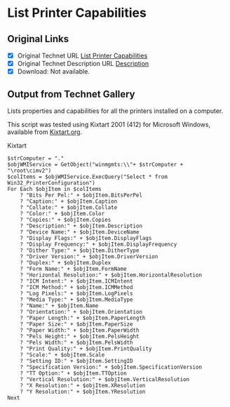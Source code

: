 # List Printer Capabilities

## Original Links

- [x] Original Technet URL [List Printer Capabilities](https://gallery.technet.microsoft.com/0328a52e-f461-4cb9-a2bc-af1d1072461f)
- [x] Original Technet Description URL [Description](https://gallery.technet.microsoft.com/0328a52e-f461-4cb9-a2bc-af1d1072461f/description)
- [x] Download: Not available.

## Output from Technet Gallery

Lists properties and capabilities for all the printers installed on a computer.

This script was tested using Kixtart 2001 (412) for Microsoft Windows, available from [Kixtart.org](http://www.kixtart.org).

Kixtart

```
$strComputer = "."
$objWMIService = GetObject("winmgmts:\\"+ $strComputer + "\root\cimv2")
$colItems = $objWMIService.ExecQuery("Select * from Win32_PrinterConfiguration")
For Each $objItem in $colItems
    ? "Bits Per Pel:" + $objItem.BitsPerPel
    ? "Caption:" + $objItem.Caption
    ? "Collate:" + $objItem.Collate
    ? "Color:" + $objItem.Color
    ? "Copies:" + $objItem.Copies
    ? "Description:" + $objItem.Description
    ? "Device Name:" + $objItem.DeviceName
    ? "Display Flags:" + $objItem.DisplayFlags
    ? "Display Frequency:" + $objItem.DisplayFrequency
    ? "Dither Type:" + $objItem.DitherType
    ? "Driver Version:" + $objItem.DriverVersion
    ? "Duplex:" + $objItem.Duplex
    ? "Form Name:" + $objItem.FormName
    ? "Horizontal Resolution:" + $objItem.HorizontalResolution
    ? "ICM Intent:" + $objItem.ICMIntent
    ? "ICM Method:" + $objItem.ICMMethod
    ? "Log Pixels:" + $objItem.LogPixels
    ? "Media Type:" + $objItem.MediaType
    ? "Name:" + $objItem.Name
    ? "Orientation:" + $objItem.Orientation
    ? "Paper Length:" + $objItem.PaperLength
    ? "Paper Size:" + $objItem.PaperSize
    ? "Paper Width:" + $objItem.PaperWidth
    ? "Pels Height:" + $objItem.PelsHeight
    ? "Pels Width:" + $objItem.PelsWidth
    ? "Print Quality:" + $objItem.PrintQuality
    ? "Scale:" + $objItem.Scale
    ? "Setting ID:" + $objItem.SettingID
    ? "Specification Version:" + $objItem.SpecificationVersion
    ? "TT Option:" + $objItem.TTOption
    ? "Vertical Resolution:" + $objItem.VerticalResolution
    ? "X Resolution:" + $objItem.XResolution
    ? "Y Resolution:" + $objItem.YResolution
Next
```

